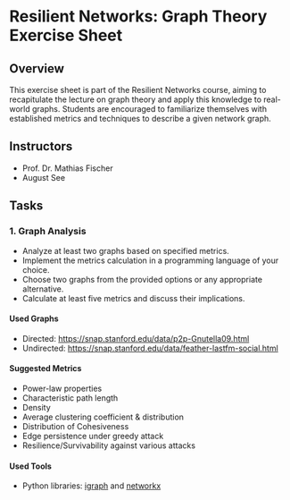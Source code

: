 # Resilient Networks: Graph Theory Exercise Sheet

## Overview
This exercise sheet is part of the Resilient Networks course, aiming to recapitulate the lecture on graph theory and apply this knowledge to real-world graphs. Students are encouraged to familiarize themselves with established metrics and techniques to describe a given network graph.

## Instructors
- Prof. Dr. Mathias Fischer
- August See

## Tasks
### 1. Graph Analysis
- Analyze at least two graphs based on specified metrics.
- Implement the metrics calculation in a programming language of your choice.
- Choose two graphs from the provided options or any appropriate alternative.
- Calculate at least five metrics and discuss their implications.

#### Used Graphs
- Directed: https://snap.stanford.edu/data/p2p-Gnutella09.html
- Undirected: https://snap.stanford.edu/data/feather-lastfm-social.html

#### Suggested Metrics
- Power-law properties
- Characteristic path length
- Density
- Average clustering coefficient & distribution
- Distribution of Cohesiveness
- Edge persistence under greedy attack
- Resilience/Survivability against various attacks

#### Used Tools
- Python libraries: [igraph](https://igraph.org/python/) and [networkx](https://networkx.github.io/)